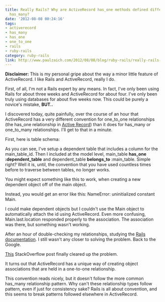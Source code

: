 ```yaml
---
title: Really Rails? Why are ActiveRecord has_one methods defined differently than
  has_many?
date: '2012-08-08 00:24:16'
tags:
- activerecord
- has_many
- has_one
- one_to_one
- rails
- ruby-rails
category: ruby-rails
link: http://www.paulzaich.com/2012/08/08/blog/ruby-rails/really-rails-why-are-activerecord-has_one-methods-defined-differently-than-has_many/
---
```


**Disclaimer:**
This is my personal gripe about the way a minor little feature of ActiveRecord. I like Rails and ActiveRecord, really I do.

First, of all, I'm not a Rails expert by any means. In fact, I've only been using Rails for about three weeks and ActiveRecord for about four. I've only been truly using databases for about five weeks now. This could be purely a novice's mistake,
**BUT..**


I discovered today, quite painfully, over the course of an hour that ActiveRecord has a very different convention for one_to_one relationships (the has_one relationship in
[Active Record](http://guides.rubyonrails.org/association_basics.html#the-has_one-association)) than it does for has_many or one_to_many relationships. I'll get to that in a minute.

First, here is table schema:

<script src="https://gist.github.com/3292888.js"> </script>

As you can see, I've setup a dependent table that includes a column for the main_table_id. Then I included at the model level, main_table
**has_one :dependent_table**
 and dependent_table
**belongs_to**
 :main_table. Simple right? Well it is, until, the convention that you have used countless times before to traverse between tables, no longer works.

You might expect something like this to work, when creating a new dependent object off of the main object.

<script src="https://gist.github.com/3293023.js"> </script>

Instead, you would get an error like this: NameError: uninitialized constant Main.

I could make dependent objects but I couldn't use the Main object to automatically attach the id using ActiveRecord. Even more confusing, Main.last.location responded properly to the association. The association was there, but something wasn't working.

After an hour of double-checking my relationships, studying the
[Rails documentation](http://guides.rubyonrails.org/association_basics.html#the-has_one-association). I still wasn't any closer to solving the problem. Back to the Google.


[This](http://stackoverflow.com/questions/4505181/rails-3-cant-create-relationship-has-one) StackOverflow post finally cleared up the problem.

It turns out that ActiveRecord has a unique way of creating object associations that are held in a one-to-one relationship.

<script src="https://gist.github.com/3293095.js"> </script>

This convention reads nicely, but it doesn't follow the more common has_many relationship pattern. Why can't these relationship types follow pattern, even if just for consistency sake? Rails is all about convention, and this seems to break patterns followed elsewhere in ActiveRecord.
